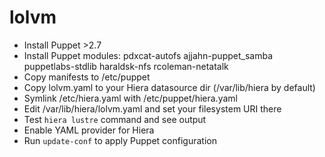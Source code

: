 lolvm
=====

- Install Puppet >2.7
- Install Puppet modules: pdxcat-autofs ajjahn-puppet_samba puppetlabs-stdlib haraldsk-nfs rcoleman-netatalk
- Copy manifests to /etc/puppet
- Copy lolvm.yaml to your Hiera datasource dir (/var/lib/hiera by default)
- Symlink /etc/hiera.yaml with /etc/puppet/hiera.yaml
- Edit /var/lib/hiera/lolvm.yaml and set your filesystem URI there
- Test `hiera lustre` command and see output
- Enable YAML provider for Hiera
- Run `update-conf` to apply Puppet configuration


